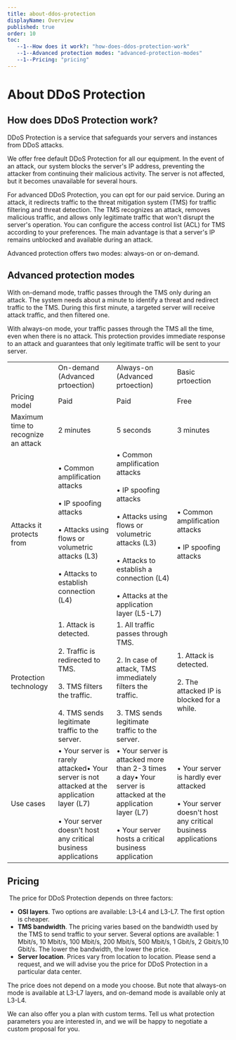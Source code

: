 ```yaml
---
title: about-ddos-protection
displayName: Overview
published: true
order: 10
toc:
   --1--How does it work?: "how-does-ddos-protection-work"
   --1--Advanced protection modes: "advanced-protection-modes"
   --1--Pricing: "pricing"
---
```

# About DDoS Protection

## How does DDoS Protection work?

DDoS Protection is a service that safeguards your servers and instances from DDoS attacks.

We offer free default DDoS Protection for all our equipment. In the event of an attack, our system blocks the server's IP address, preventing the attacker from continuing their malicious activity. The server is not affected, but it becomes unavailable for several hours.

For advanced DDoS Protection, you can opt for our paid service. During an attack, it redirects traffic to the threat mitigation system (TMS) for traffic filtering and threat detection. The TMS recognizes an attack, removes malicious traffic, and allows only legitimate traffic that won't disrupt the server's operation. You can configure the access control list (ACL) for TMS according to your preferences. The main advantage is that a server's IP remains unblocked and available during an attack.

Advanced protection offers two modes: always-on or on-demand.

## Advanced protection modes

With on-demand mode, traffic passes through the TMS only during an attack. The system needs about a minute to identify a threat and redirect traffic to the TMS. During this first minute, a targeted server will receive attack traffic, and then filtered one.

With always-on mode, your traffic passes through the TMS all the time, even when there is no attack. This protection provides immediate response to an attack and guarantees that only legitimate traffic will be sent to your server.

<table>
   <tr>
      <td> </td>
      <td>On-demand (Advanced prtoection)</td>
      <td>Always-on (Advanced prtoection)</td>
      <td>Basic prtoection</td>
   </tr>
   <tr>
      <td>Pricing model</td>
      <td>Paid</td>
      <td>Paid</td>
      <td>Free</td>
   </tr>
   <tr>
      <td>Maximum time to recognize an attack</td>
      <td>2 minutes</td>
      <td>5 seconds</td>
      <td>3 minutes</td>
   </tr>
   <tr>
      <td>Attacks it protects from</td>
      <td>• Common amplification attacks<br><br>• IP spoofing attacks<br><br>• Attacks using flows or volumetric attacks (L3)<br><br>• Attacks to establish connection (L4)</td>
      <td>• Common amplification attacks<br><br>• IP spoofing attacks<br><br>• Attacks using flows or volumetric attacks (L3)<br><br>• Attacks to establish a connection (L4)<br><br>• Attacks at the application layer (L5-L7)</td>
      <td>• Common amplification attacks<br><br>• IP spoofing attacks</td>
   </tr>
   <tr>
      <td>Protection technology</td>
      <td>1. Attack is detected.<br><br>2. Traffic is redirected to TMS.<br><br>3. TMS filters the traffic.<br><br>4. TMS sends legitimate traffic to the server.</td>
      <td>1. All traffic passes through TMS.<br><br>2. In case of attack, TMS immediately filters the traffic.<br><br>3. TMS sends legitimate traffic to the server.</td>
      <td>1. Attack is detected.<br><br>2. The attacked IP is blocked for a while.</td>
   </tr>
   <tr>
      <td>Use cases</td>
      <td>• Your server is rarely attacked• Your server is not attacked at the application layer (L7)<br><br>• Your server doesn't host any critical business applications</td>
      <td>• Your server is attacked more than 2-3 times a day• Your server is attacked at the application layer (L7)<br><br>• Your server hosts a critical business application</td>
      <td>• Your server is hardly ever attacked<br><br>• Your server doesn't host any critical business applications</td>
   </tr>
</table>

## Pricing

 The price for DDoS Protection depends on three factors:

- **OSI layers**. Two options are available: L3-L4 and L3-L7. The first option is cheaper.
- **TMS bandwidth**. The pricing varies based on the bandwidth used by the TMS to send traffic to your server. Several options are available: 1 Mbit/s, 10 Mbit/s, 100 Mbit/s, 200 Mbit/s, 500 Mbit/s, 1 Gbit/s, 2 Gbit/s,10 Gbit/s. The lower the bandwidth, the lower the price. 
- **Server location**. Prices vary from location to location. Please send a request, and we will advise you the price for DDoS Protection in a particular data center. 

The price does not depend on a mode you choose. But note that always-on mode is available at L3-L7 layers, and on-demand mode is available only at L3-L4.

We can also offer you a plan with custom terms. Tell us what protection parameters you are interested in, and we will be happy to negotiate a custom proposal for you.

